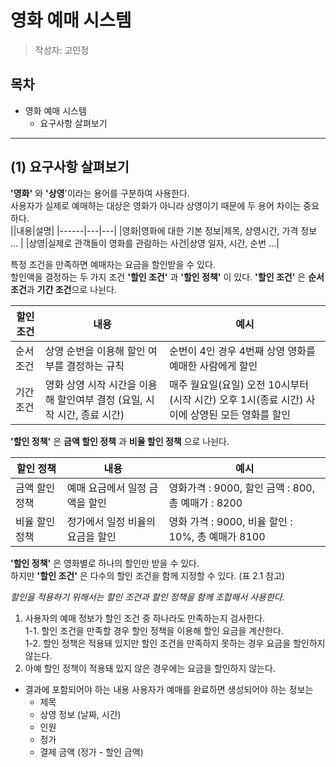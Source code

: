 # 영화 예매 시스템
> 작성자: 고민정

## 목차
* 영화 예매 시스템
    * 요구사항 살펴보기

____
## (1) 요구사항 살펴보기
**'영화'** 와 **'상영**'이라는 용어를 구분하여 사용한다.<br/>
사용자가 실제로 예매하는 대상은 영화가 아니라 상영이기 때문에 두 용어 차이는 중요하다.  
||내용|설명|
|------|---|---|
|영화|영화에 대한 기본 정보|제목, 상영시간, 가격 정보 ... |
|상영|실제로 관객들이 영화를 관람하는 사건|상영 일자, 시간, 순번 ...|

특정 조건을 만족하면 예매자는 요금을 할인받을 수 있다.<br/>
할인액을 결정하는 두 가지 조건 **'할인 조건'** 과 **'할인 정책'** 이 있다.
**'할인 조건'** 은 **순서 조건**과 **기간 조건**으로 나뉜다.<br/>

|할인 조건|내용|예시|
|------|---|---|
|순서 조건|상영 순번을 이용해 할인 여부를 결정하는 규칙|순번이 4인 경우  4번째 상영 영화를 예매한 사람에게 할인 |
|기간 조건|영화 상영 시작 시간을 이용해 할인여부 결정 (요일, 시작 시간, 종료 시간)|매주 월요일(요일) 오전 10시부터(시작 시간) 오후 1시(종료 시간) 사이에 상영된 모든 영화를 할인|


**'할인 정책'** 은 **금액 할인 정책** 과 **비율 할인 정책** 으로 나뉜다.

|할인 정책|내용|예시|
|------|---|---|
|금액 할인 정책|예매 요금에서 일정 금액을 할인|영화가격 : 9000, 할인 금액 : 800, 총 예매가 : 8200|
|비율 할인 정책|정가에서 일정 비율의 요금을 할인|영화 가격 : 9000, 비율 할인 : 10%, 총 예매가 8100|

**'할인 정책'** 은 영화별로 하나의 할인만 받을 수 있다. <br/>
하지만 **'할인 조건'** 은 다수의 할인 조건을 함께 지정할 수 있다. (표 2.1 참고)<br/>


_할인을 적용하기 위해서는 할인 조건과 할인 정책을 함께 조합해서 사용한다._
1. 사용자의 예매 정보가 할인 조건 중 하나라도 만족하는지 검사한다.<br/>
1-1. 할인 조건을 만족할 경우 할인 정책을 이용해 할인 요금을 계산한다.<br/>
1-2. 할인 정책은 적용돼 있지만 할인 조건을 만족하지 못하는 경우 요금을 할인하지 않는다.
2. 아예 할인 정책이 적용돼 있지 않은 경우에는 요금을 할인하지 않는다.
* 결과에 포함되어야 하는 내용
사용자가 예매를 완료하면 생성되어야 하는 정보는
    * 제목
    * 상영 정보 (날짜, 시간)
    * 인원
    * 정가
    * 결제 금액 (정가 - 할인 금액)
